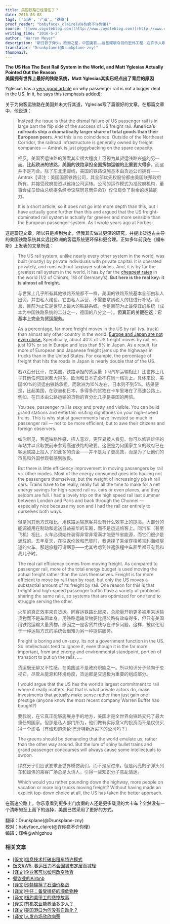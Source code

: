 ```yaml
---
title: 美国铁路已经落伍了？
date: 2016-06-08
tags: ['交通', '产业', '铁路']
proof_reader: "babyface\_claire(@许你疯不许你傻)"
source: "[[www.coyoteblog.com](http://www.coyoteblog.com)](http://www.coyoteblog.com/coyote_blog/2016/05/the-us-has-the-best-rail-system-in-the-world-and-matt-yglesias-actually-pointed-out-the-reason.html)"
writing_time: "2016-5-2"
author: "Warren Meyer"
description: "新日铁子弹头，欧洲之星，中国高铁……这些耀眼夺目的宏伟工程，在许多人眼里都是现代工业文明的杰出代表，也是工业党和技术治国论者引为自豪（或艳羡自怜）的对象，即便在美国这个技术治国论素不吃香的地方，也不乏有人高声质问：我们的高铁在哪里？"
translator: "Drunkplane(@Drunkplane-zny)"
thumbnail:
---
```


**The US Has The Best Rail System in the World, and Matt Yglesias Actually Pointed Out the Reason**  
**美国拥有世界上最好的铁路系统，Matt Yglesias其实已经点出了背后的原因**

Yglesias has a [very good article](http://www.vox.com/2016/5/1/11539966/amtrak-45-anniversary) on why passenger rail is not a bigger deal in the US. In it, he says this (emphasis added):

关于为何客运铁路在美国并未大行其道，Yglesias写了篇很好的文章。在那篇文章中，他说道：


> Instead the issue is that the dismal failure of US passenger rail is in large part the flip side of the success of US freight rail. **America’s railroads ship a dramatically larger share of total goods than their European peer**s. And this is no coincidence. Outside of the Northeast Corridor, the railroad infrastructure is generally owned by freight companies — Amtrak is just piggybacking on the spare capacity.
> 
>  相反，美国客运铁路的萧索其实很大程度上可视为其货运铁路兴盛的另一面。**比起欧洲的铁路，美国的铁路承担全国货物运输的比重要大得多**。而这并不是巧合。除了东北走廊线，美国的铁路设施基本由货运公司拥有——Amtrak【译注：美国国家铁路公司，其全部优先权股份都由美国联邦政府所有，并接受政府投资以维持公司运转。公司的运作模式为准政府机构，董事会成员皆由总统提名经参议院同意而任命】）仅仅肩负了剩余的运输能力。
> 
>  It is a short article, so it does not go into more depth than this, but I have actually gone further than this and argued that the US freight-dominated rail system is actually far greener and more sensible than the European passenger system. As I wrote years ago at Forbes:

这是篇短文章，所以只是点到为止，但我其实做过更深的研究，并提出货运占主导的美国铁路系统其实远比欧洲的客运系统更环保和更合理。正如多年前我在《福布斯》上发表的文章所说：


> The US rail system, unlike nearly every other system in the world, was built (mostly) by private individuals with private capital. It is operated privately, and runs without taxpayer subsidies. And, it is by far the greatest rail system in the world. It has by far the [cheapest rates](http://www.aar.org/PubCommon/Documents/AboutTheIndustry/Overview.pdf) in the world (1/2 of China’s, 1/8 of Germany’s). **But here is the real key: it is almost all freight.**
> 
>  与世界上几乎所有其他铁路系统都不一样，美国的铁路系统基本全部由私人出资，并由私人建设。它由私人运营，不需要拿纳税人的钱进行补贴。而且，目前为止它是世界上最大的铁路系统，也是目前为止最便宜的系统（成本为中国铁路系统的二分之一，德国的八分之一）。**但真正的关键在这：它基本上完全为货运服务。**
> 
>  As a percentage, far more freight moves in the US by rail (vs. truck) than almost any other country in the world. [Europe and Japan are not even close.](http://people.hofstra.edu/geotrans/eng/ch3en/conc3en/modalspliteuusjapan.html) Specifically, about 40% of US freight moves by rail, vs. just 10% or so in Europe and less than 5% in Japan. As a result, far more of European and Japanese freight jams up the highways in trucks than in the United States. For example, the percentage of freight that hits the roads in Japan is nearly double that of the US.
> 
>  若以百分比计，在美国，铁路承担的货运量（同汽车运输相比）比世界上几乎其他任何国家都大得多。欧洲和日本完全不在同一档次上。具体来说，美国40%的货运由铁路承担，而欧洲为10%左右，日本则不到5%。结果便是，比起美国，在欧洲和日本，多得多的货物在卡车里堵在了高速公路上。例如，在日本由公路运输的货物的百分比几乎是美国的两倍。
> 
>  You see, passenger rail is sexy and pretty and visible. You can build grand stations and entertain visiting dignitaries on your high-speed trains. This is why statist governments have invested so much in passenger rail — not to be more efficient, but to awe their citizens and foreign observers.
> 
>  如你所见，客运铁路性感、招人喜欢，更容易被人看见。你可以修建雄伟的车站并以此取悦前来参观高速铁路的政要。这便是为何国家主义的政府已在客运铁路上投入了如此多的资金——并不是为了更高效，而是为了让他们的市民和外国参观者感到敬畏。
> 
>  But there is little efficiency improvement in moving passengers by rail vs. other modes. Most of the energy consumed goes into hauling not the passengers themselves, but the weight of increasingly plush rail cars. Trains have to be really, really full all the time to make for a net energy savings for high-speed rail vs. cars or even planes, and they seldom are full. I had a lovely trip on the high speed rail last summer between London and Paris and back through the Chunnel — especially nice because my son and I had the rail car entirely to ourselves both ways.
> 
>  但是同其他方式相比，用铁路运输旅客并没有什么效率上的提高。大部分的能源被用在制动和运送日益豪华的车厢，而不是运送旅客上。同汽车（甚至飞机）相比，火车必须始终装得非常非常满才能更节省能源，而它们很少是满载的。去年夏天，在往返伦敦和巴黎时，我选择了乘坐穿梭英吉利海峡隧道的火车。那趟旅程可谓惬意——尤其考虑到往返旅程中车厢里都只有我和我儿子时。
> 
>  The real rail efficiency comes from moving freight. As compared to passenger rail, more of the total energy budget is used moving the actual freight rather than the cars themselves. Freight is far more efficient to move by rail than by road, but only the US moves a substantial amount of its freight by rail. One reason for this is that freight and high-speed passenger traffic have a variety of problems sharing the same rails, so systems that are optimized for one tend to struggle serving the other.
> 
>  火车的真正效率来自货运。同客运铁路比起来，总能量开销更多被用来运输货物而不是车厢本身。用铁路运输货物要比用公路有效率得多，但只有美国用铁路运输大量货物。原因之一是客货共线存在许多问题，这样，被优化用于一种运输方式的系统会很难为另一种提供服务。
> 
>  Freight is boring and un-sexy. Its not a government function in the US. So intellectuals tend to ignore it, even though it is the far more important, from and energy and environmental standpoint, portion of transport to put on the rails. ….
> 
>  货运既无聊又不性感。在美国这不是政府职能之一。所以知识分子倾向于忽视它，尽管从能源和环境角度，货运都是交通极为重要的组成部分。
> 
>  I would argue that the US has the world’s largest commitment to rail where it really matters. But that is what private actors do, make investments that actually make sense rather than just gain one prestige (anyone know the most recent company Warren Buffet has bought?)
> 
>  要我说，在它真正能够施展身手的地方，美国才是全世界向铁路交托了最大重任的国家。但那是私人部门所为，他们做有实际意义的投资而不是仅仅买得一个虚名（有谁知道沃伦·巴菲特新近买下的公司吗？）
> 
>  The greens should be demanding that the world emulate us, rather than the other way around. But the lure of shiny bullet trains and grand passenger concourses will always cause some intellectuals to swoon.
> 
>  绿党分子们应该要求全世界模仿我们，而不是反过来。但是闪亮的子弹头列车和雄伟的乘客广场总是太诱人，引得一些知识分子意乱情迷。
> 
>  Which would you rather pounding down the highway, more people on vacation or more big trucks moving freight? Without having made an explicit top-down choice at all, the US has taken the better approach.

在高速公路上，你乐意看到更多出门度假的人还是更多载货的大卡车？全然没有一个清晰的至上而下的选择，美国已然采用了更好的方式。


翻译：Drunkplane(@Drunkplane-zny)  
校对：babyface\_claire(@许你疯不许你傻)  
编辑：辉格@whigzhou


### 相关文章

* [[饭文]信息技术打破出租车特许模式](https://headsalon.org/archives/4650.html "[饭文]信息技术打破出租车特许模式")
* [饭文#W5: 春运压力不会因城市定居而减轻](https://headsalon.org/archives/2344.html "饭文#W5: 春运压力不会因城市定居而减轻")
* [[译文]企业家可以如何改变教育](https://headsalon.org/archives/7525.html "[译文]企业家可以如何改变教育")
* [餐饮业的Airbnb](https://headsalon.org/archives/7609.html "餐饮业的Airbnb")
* [[译文]沙特输掉了石油价格战](https://headsalon.org/archives/7249.html "[译文]沙特输掉了石油价格战")
* [[译文]牛仔：备受排挤的濒危物种](https://headsalon.org/archives/7180.html "[译文]牛仔：备受排挤的濒危物种")
* [[译文]纽约美甲工的悲惨故事](https://headsalon.org/archives/7159.html "[译文]纽约美甲工的悲惨故事")
* [[译文]有机农业能养活多少人？](https://headsalon.org/archives/6980.html "[译文]有机农业能养活多少人？")
* [[译文]美国港口为何没有自动化？](https://headsalon.org/archives/6688.html "[译文]美国港口为何没有自动化？")
* [[译文]人发市场欣欣向荣](https://headsalon.org/archives/6550.html "[译文]人发市场欣欣向荣")
